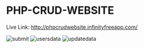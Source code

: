 # PHP-CRUD-WEBSITE

Live Link: http://phpcrudwebsite.infinityfreeapp.com/

![submit](https://github.com/Rahat848/php-crud-website/assets/136954767/64b39588-7e82-4765-97a2-b687a454613d)
![usersdata](https://github.com/Rahat848/php-crud-website/assets/136954767/f898ed23-0e35-460e-b141-274eb73b8b63)
![updatedata](https://github.com/Rahat848/php-crud-website/assets/136954767/a59f15db-f47c-4a6e-a9fd-6a94ac04c200)

